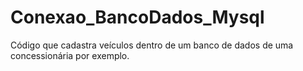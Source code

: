 # Conexao_BancoDados_Mysql
 Código que cadastra veículos dentro de um banco de dados de uma concessionária por exemplo.
